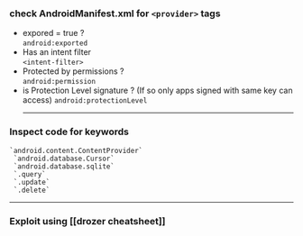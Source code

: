 ### check AndroidManifest.xml for  `<provider>` tags
-   expored = true ?  
    `android:exported`
-   Has an intent filter  
    `<intent-filter>`
-   Protected by permissions ?  
    `android:permission`
-   is Protection Level signature ? (If so only apps signed with same key can access)
    `android:protectionLevel`
	***
### Inspect code for keywords
	`android.content.ContentProvider`
	 `android.database.Cursor`
	 `android.database.sqlite`
	 `.query`
	 `.update`
	 `.delete`
***
### Exploit using [[drozer cheatsheet]]